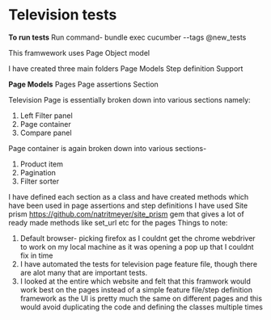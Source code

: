 # Television tests

<b>To run tests</b>
Run command- bundle exec cucumber --tags @new_tests

<p>This framwework uses Page Object model </p>

I have created three main folders
Page Models
Step definition
Support

<b>Page Models</b>
 Pages
 Page assertions
 Section

Television Page is essentially broken down into various sections namely:
1. Left Filter panel
2. Page container
3. Compare panel 

Page container is again broken down into various sections- 
1. Product item
2. Pagination
3. Filter sorter

I have defined each section as a class and have created methods which have been used in page assertions and step definitions
I have used Site prism https://github.com/natritmeyer/site_prism gem that gives a lot of ready made methods like set_url etc for the pages
Things to note:
1. Default browser- picking firefox as I couldnt get the chrome webdriver to work on my local machine as it was opening a pop up that I couldnt fix in time
2. I have automated the tests for television page feature file, though there are alot many that are important tests.
3. I looked at the entire which website and felt that this framwork would work best on the pages instead of a simple feature file/step definition framework as the UI is pretty much the same on different pages and this would avoid duplicating the code and defining the classes multiple times

